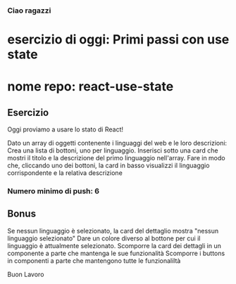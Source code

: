 ### Ciao ragazzi

# esercizio di oggi: Primi passi con use state

# nome repo: react-use-state

## Esercizio

Oggi proviamo a usare lo stato di React!

Dato un array di oggetti contenente i linguaggi del web e le loro descrizioni:
Crea una lista di bottoni, uno per linguaggio.
Inserisci sotto una card che mostri il titolo e la descrizione del primo linguaggio nell'array.
Fare in modo che, cliccando uno dei bottoni, la card in basso visualizzi il linguaggio corrispondente e la relativa descrizione

### Numero minimo di push: 6

## Bonus

Se nessun linguaggio è selezionato, la card del dettaglio mostra "nessun linguaggio selezionato"
Dare un colore diverso al bottone per cui il linguaggio è attualmente selezionato.
Scomporre la card dei dettagli in un componente a parte che mantenga le sue funzionalità
Scomporre i buttons in componenti a parte che mantengono tutte le funzionaliltà

Buon Lavoro 